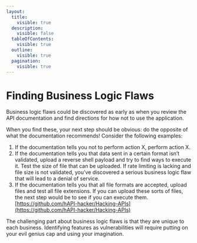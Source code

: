 ```yaml
---
layout:
  title:
    visible: true
  description:
    visible: false
  tableOfContents:
    visible: true
  outline:
    visible: true
  pagination:
    visible: true
---
```


# Finding Business Logic Flaws

Business logic flaws could be discovered as early as when you review the API documentation and find directions for how not to use the application.

When you find these, your next step should be obvious: do the opposite of what the documentation recommends! Consider the following examples:

1. If the documentation tells you not to perform action X, perform action X.
2. If the documentation tells you that data sent in a certain format isn’t validated, upload a reverse shell payload and try to find ways to execute it. Test the size of file that can be uploaded. If rate limiting is lacking and file size is not validated, you’ve discovered a serious business logic flaw that will lead to a denial of service.&#x20;
3. If the documentation tells you that all file formats are accepted, upload files and test all file extensions. If you can upload these sorts of files, the next step would be to see if you can execute them.\
   [https://github.com/hAPI-hacker/Hacking-APIs](https://github.com/hAPI-hacker/Hacking-APIs)

The challenging part about business logic flaws is that they are unique to each business. Identifying features as vulnerabilities will require putting on your evil genius cap and using your imagination.
